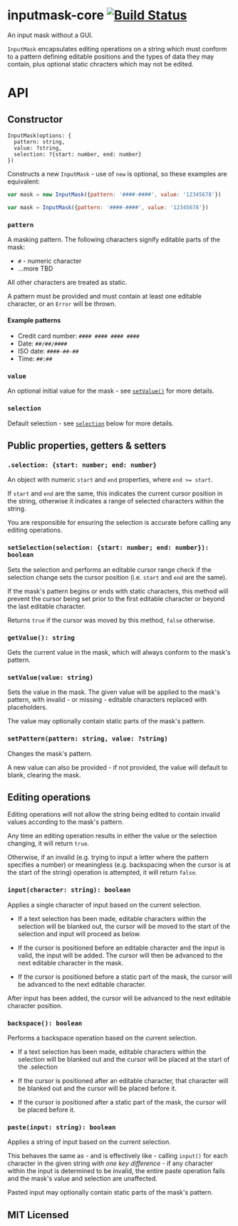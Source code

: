 # inputmask-core [![Build Status](https://secure.travis-ci.org/insin/inputmask-core.png)](http://travis-ci.org/insin/inputmask-core)

An input mask without a GUI.

`InputMask` encapsulates editing operations on a string which must conform to a
pattern defining editable positions and the types of data they may contain, plus
optional static chracters which may not be edited.

# API

## Constructor

```
InputMask(options: {
  pattern: string,
  value: ?string,
  selection: ?{start: number, end: number}
})
```

Constructs a new `InputMask` - use of `new` is optional, so these examples are
equivalent:

```javascript
var mask = new InputMask({pattern: '####-####', value: '12345678'})
```
```javascript
var mask = InputMask({pattern: '####-####', value: '12345678'})
```

### `pattern`

A masking pattern. The following characters signify editable parts of the mask:

* `#` - numeric character
* ...more TBD

All other characters are treated as static.

A pattern must be provided and must contain at least one editable character, or
an `Error` will be thrown.

#### Example patterns

* Credit card number: `#### #### #### ####`
* Date: `##/##/####`
* ISO date: `####-##-##`
* Time: `##:##`

### `value`

An optional initial value for the mask - see [`setValue()`](#setvaluevalue-string)
for more details.

### `selection`

Default selection - see [`selection`](#selection-start-number-end-number) below
for more details.

## Public properties, getters & setters

### `.selection: {start: number; end: number}`

An object with numeric `start` and `end` properties, where `end >= start`.

If `start` and `end` are the same, this indicates the current cursor position in
the string, otherwise it indicates a range of selected characters within the
string.

You are responsible for ensuring the selection is accurate before calling any
editing operations.

### `setSelection(selection: {start: number; end: number}): boolean`

Sets the selection and performs an editable cursor range check if the selection
change sets the cursor position (i.e. `start` and `end` are the same).

If the mask's pattern begins or ends with static characters, this method will
prevent the cursor being set prior to the first editable character or beyond the
last editable character.

Returns `true` if the cursor was moved by this method, `false` otherwise.

### `getValue(): string`

Gets the current value in the mask, which will always conform to the mask's
pattern.

### `setValue(value: string)`

Sets the value in the mask. The given value will be applied to the mask's
pattern, with invalid - or missing - editable characters replaced with
placeholders.

The value may optionally contain static parts of the mask's pattern.

### `setPattern(pattern: string, value: ?string)`

Changes the mask's pattern.

A new value can also be provided - if not provided, the value will default to
blank, clearing the mask.

## Editing operations

Editing operations will not allow the string being edited to contain invalid
values according to the mask's pattern.

Any time an editing operation results in either the value or the selection
changing, it will return `true`.

Otherwise, if an invalid (e.g. trying to input a letter where the pattern
specifies a number) or meaningless (e.g. backspacing when the cursor is at the
start of the string) operation is attempted, it will return `false`.

### `input(character: string): boolean`

Applies a single character of input based on the current selection.

* If a text selection has been made, editable characters within the selection
  will be blanked out, the cursor will be moved to the start of the selection
  and input will proceed as below.

* If the cursor is positioned before an editable character and the input is
  valid, the input will be added. The cursor will then be advanced to the next
  editable character in the mask.

* If the cursor is positioned before a static part of the mask, the cursor will
  be advanced to the next editable character.

After input has been added, the cursor will be advanced to the next editable
character position.

### `backspace(): boolean`

Performs a backspace operation based on the current selection.

* If a text selection has been made, editable characters within the selection
  will be blanked out and the cursor will be placed at the start of the
  .selection

* If the cursor is positioned after an editable character, that character will
  be blanked out and the cursor will be placed before it.

* If the cursor is positioned after a static part of the mask, the cursor will
  be placed before it.

### `paste(input: string): boolean`

Applies a string of input based on the current selection.

This behaves the same as - and is effectively like - calling `input()` for each
character in the given string *with one key difference* - if any character
within the input is determined to be invalid, the entire paste operation fails
and the mask's value and selection are unaffected.

Pasted input may optionally contain static parts of the mask's pattern.

## MIT Licensed